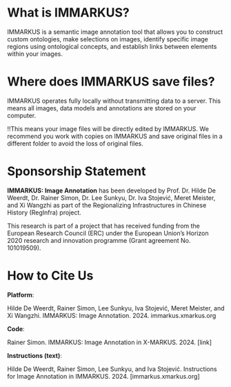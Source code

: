 # **What is IMMARKUS?**

IMMARKUS is a semantic image annotation tool that allows you to construct custom ontologies, make selections on images, identify specific image regions using ontological concepts, and establish links between elements within your images.  

# **Where does IMMARKUS save files?**

IMMARKUS operates fully locally without transmitting data to a server. This means all images, data models and annotations are stored on your computer.  

!!This means your image files will be directly edited by IMMARKUS. We recommend you work with copies on IMMARKUS and save original files in a different folder to avoid the loss of original files. 

# **Sponsorship Statement**
**IMMARKUS: Image Annotation** has been developed by Prof. Dr. Hilde De Weerdt, Dr. Rainer Simon, Dr. Lee Sunkyu, Dr. Iva Stojević, Meret Meister, and Xi Wangzhi as part of the Regionalizing Infrastructures in Chinese History (RegInfra) project.

This research is part of a project that has received funding from the European Research Council (ERC) under the European Union’s Horizon 2020 research and innovation programme (Grant agreement No. 101019509).

# **How to Cite Us**

**Platform**:

Hilde De Weerdt, Rainer Simon, Lee Sunkyu, Iva Stojević, Meret Meister, and Xi Wangzhi. IMMARKUS: Image Annotation. 2024. immarkus.xmarkus.org

**Code**:

Rainer Simon. IMMARKUS: Image Annotation in X-MARKUS. 2024. [link]

**Instructions (text)**:

Hilde De Weerdt, Rainer Simon, Lee Sunkyu, and Iva Stojević. Instructions for Image Annotation in IMMARKUS. 2024. [immarkus.xmarkus.org]
